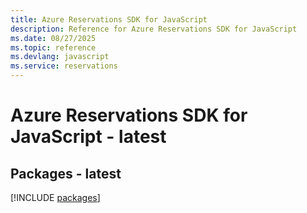 ```yaml
---
title: Azure Reservations SDK for JavaScript
description: Reference for Azure Reservations SDK for JavaScript
ms.date: 08/27/2025
ms.topic: reference
ms.devlang: javascript
ms.service: reservations
---
```

# Azure Reservations SDK for JavaScript - latest
## Packages - latest
[!INCLUDE [packages](reservations-index.md)]